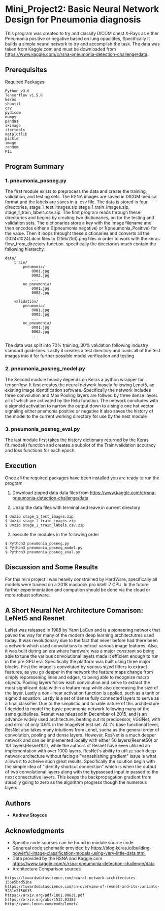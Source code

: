 # Mini_Project2: Basic Neural Network Design for Pneumonia diagnosis   


This program was created to try and classify DICOM chest X-Rays as either Pneumonia positive or negative based on lung opacitites, 
Specifically It builds a simple neural network to try and accomplish the task. The data was taken from Kaggle.com and must be downloaded from https://www.kaggle.com/c/rsna-pneumonia-detection-challenge/data. 


## Prerequisites

Required Packages 

```
Python v3.6
Tensorflow v1.5.0
keras 
shuntil 
csv
pydicom 
numpy 
pandas
skimage
itertools
matplotlib
pickle
image
random
PIL

```

## Program Summary 

### 1. pneumonia_posneg.py

The first module exists to preprocess the data and create the training, validation, and testing sets.  The RSNA images are saved in DICOM
medical format and the labels are saves in a .csv file. The data is stored in four directories, stage_1_test_images.zip stage_1_train_images.zip, stage_1_train_labels.csv.zip. The first program 
reads through these directories and begins by creating two dictionaries, on for the testing and validation sets. The dictionaries store a key with the image filename and 
then encodes either a 0(pneumonia negative) or 1(pneumonia_Positive) for the value.  Then it loops throught these dictionaries and converts all the (1024x1024).dcm files to (256x256).png files in order to 
work with the keras flow_from_directory function. specifically the directories much contain the following hierarchy. 

```
data/
    train/
        pneumonia/
            0001.jpg
            0002.jpg
            ...
        no_pneumonia/
            0001.jpg
            0002.jpg
            ...
    validation/
        pneumonia/
            0001.jpg
            0002.jpg
            ...
        no_pneumonia/
            0001.jpg
            0002.jpg
            ...
```
The data was split into 70% training, 30% validation following industry standard guidelines. 
Lastly it creates a test directory and loads all of the test images into it for further possible model verification and testing

### 2. pneumonia_posneg_model.py

The Second module heavily depends on Keras a python wrapper for tensorflow. It first creates the neural network loosely following Lenet5, an existing 
image identification software. Specifically the network includes three convolution and Max Pooling layers are follwed by three dense layers all of which are activated by the Relu function. 
The network concludes with a sigmoid activation to narrow the output down to a single one hot vector signaling either pnemonia positive or negative
It also saves the history of the model to the current working directory for use by the next module 

### 3. pneumonia_posneg_eval.py

The last module first takes the history dictionary returned by the Keras fit_model() function and creates a subplot of the Train/validation accuracy
and loss functions for each epoch. 


## Execution 

Once all the required packages have been installed you are ready to run the program 
1. Download zipped data data files from https://www.kaggle.com/c/rsna-pneumonia-detection-challenge/data

2. Unzip the data files with terminal and leave in current directory 

```
$ Unzip stage_1_test_images.zip
$ Unzip	stage_1_train_images.zip
$ Unzip	stage_1_train_labels.csv.zip
```
2. execute the modules in the following order 

```
$ Python3 pneumonia_posneg.py
$ Python3 pneumonia_posneg_model.py
$ Python3 pneumonia_posneg_eval.py
```
## Discussion and Some Results 
For this mini project I was heavily constrained by HardWare, specifically all models were trained on a 2018 macbook pro intell i7 CPU.  In the future further experimentation and compution should be done via the cloud or more robust software.  

## A Short Neural Net Architecture Comarison: LeNet5 and Resnet 
LeNet was released in 1988 by Yann LeCun and is a pioneering network that paved the way for many of the modern deep learning architectutres used today. It was revolutionary due to the fact that never before had there been a network which used convolutions to extract various image features.  Also, it was built during an era where hardware was a major constrant so being able to tune the various convolutional layers made it efficient enough to run in the pre GPU era.  Specifically the platform was built using three major blocks. First the image is convoluted by various sized filters to extract features, as you go deeper in the network the feature maps change from simply reporesening lines and edges, to being able to recognize macro objects.  Pooling layers follow each convolution and serve to extract the most significant data within a feature map while also decreasing the size of the layer.  Lastly a non-linear activation function is applied, such as a tanh or sigmoid equation. Lastly is a set of dense fully connected layers to serve as a final classifier. Due to the simplistic and tunable nature of this architecture I decided to model the basic pneumonia network following many of the same guidelines. Resnet was released in December of 2015, and is an advance widely used architecture, beating out its predicessor, VGGNet, with and error of only 3.6% in the ImageNet test set. At it's base functional level, ResNet also takes many intuitions from Lenet, sucha as the general order of convolution, pooling and dense layers. However, ResNet is a much deeper network and can be implemented locally with either 50 layers(Resnet50) or 101 layers(Resnet101), while the authors of Resnet have even utilized an implementation with over 1000 layers.  ResNet's ability to utilize such deep network arcitecture without facing a "vanashishing gradient" issue is what allows it to acheive such great results.  Specifically the solution begin with the simple idea of "identity shortcut connection" which is when the output of two convolutional layers along with the bypasesed input in passed to the next consectutive layers. This keeps the backpropagation gradient from steadily going to zero as the algorithm progress though the numerous layers.  


## Authors

* **Andrew Stoycos** 

## Acknowledgments

* Specific code sourses can be found in module source code 
* Genereal code schematic provided by https://blog.keras.io/building-powerful-image-classification-models-using-very-little-data.html
* Data provided by the RSNA and Kaggle.com https://www.kaggle.com/c/rsna-pneumonia-detection-challenge/data
* Architecture Comparison sources 
```
https://towardsdatascience.com/neural-network-architectures-156e5bad51ba
https://towardsdatascience.com/an-overview-of-resnet-and-its-variants-5281e2f56035
https://arxiv.org/pdf/1801.00631.pdf
https://arxiv.org/abs/1512.03385
http://yann.lecun.com/exdb/lenet/
```


